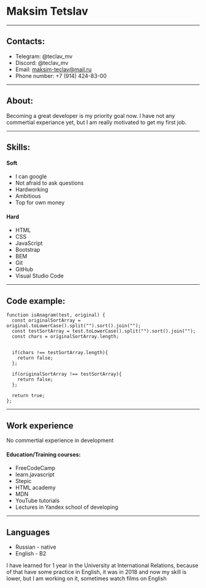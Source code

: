 # Maksim Tetslav
___

## Contacts:

* Telegram: @teclav_mv
* Discord: @teclav_mv
* Email: maksim-teclav@mail.ru
* Phone number: +7 (914) 424-83-00

____

## About:

Becoming a great developer is my priority goal now. I have not any commertial experiance yet, but I am really motivated to get my first job.

___

## Skills:

#### Soft

* I can google 
* Not afraid to ask questions
* Hardworking
* Ambitious
* Top for own money


#### Hard 

 * HTML
 * CSS
 * JavaScript
 * Bootstrap
 * BEM
 * Git
 * GitHub
 * Visual Studio Code

____

## Code example:

```
function isAnagram(test, original) {
  const originalSortArray = original.toLowerCase().split("").sort().join("");
  const testSortArray = test.toLowerCase().split("").sort().join("");
  const chars = originalSortArray.length;
  
  
  if(chars !== testSortArray.length){
    return false;
  };
  
  if(originalSortArray !== testSortArray){
    return false;
  };

  return true;
};
```
___

## Work experience

No commertial experience in development

#### Education/Training courses:

* FreeCodeCamp
* learn.javascript
* Stepic
* HTML academy
* MDN
* YouTube tutorials
* Lectures in Yandex school of developing

___

## Languages

* Russian - native
* English - B2

I have learned for 1 year in the University at International Relations, because of that have some practice in English, it was in 2018 and now my skill is lower, but I am working on it, sometimes watch films on English







